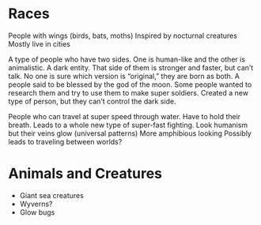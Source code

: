 # Races
People with wings (birds, bats, moths) 
Inspired by nocturnal creatures 
Mostly live in cities

A type of people who have two sides. 
One is human-like and the other is animalistic. A dark entity. 
That side of them is stronger and faster, but can’t talk. 
No one is sure which version is “original,” they are born as both. 
A people said to be blessed by the god of the moon.
Some people wanted to research them and try to use them to make super soldiers. Created a new type of person, but they can’t control the dark side. 

People who can travel at super speed through water. 
Have to hold their breath. 
Leads to a whole new type of super-fast fighting. 
Look humanism but their veins glow (universal patterns)
More amphibious looking
Possibly leads to traveling between worlds?

# Animals and Creatures
- Giant sea creatures 
- Wyverns? 
- Glow bugs

